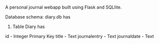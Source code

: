 A personal journal webapp built using Flask and SQLlite.

Database schema:
diary.db has 
1. Table Diary has 

id - Integer Primary Key
title - Text 
journalentry - Text
journaldate - Text

   

